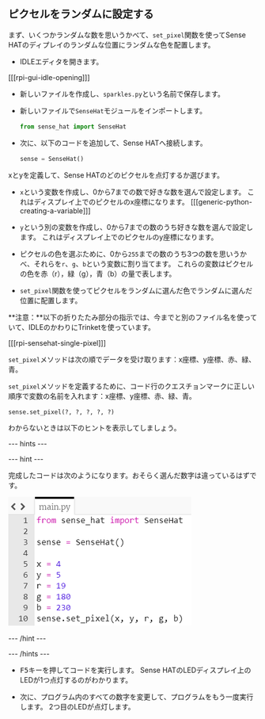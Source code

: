 ## ピクセルをランダムに設定する

まず、いくつかランダムな数を思いうかべて、`set_pixel`関数を使ってSense HATのディプレイのランダムな位置にランダムな色を配置します。

+ IDLEエディタを開きます。

[[[rpi-gui-idle-opening]]]

+ 新しいファイルを作成し、`sparkles.py`という名前で保存します。

+ 新しいファイルで`SenseHat`モジュールをインポートします。

    ```python
    from sense_hat import SenseHat
    ```

+ 次に、以下のコードを追加して、Sense HATへ接続します。

    ```python
    sense = SenseHat()
    ```


xとyを定義して、Sense HATのどのピクセルを点灯するか選びます。

+ `x`という変数を作成し、0から7までの数で好きな数を選んで設定します。 これはディスプレイ上でのピクセルのx座標になります。 
[[[generic-python-creating-a-variable]]]

+ `y`という別の変数を作成し、0から7までの数のうち好きな数を選んで設定します。 これはディスプレイ上でのピクセルのy座標になります。


+ ピクセルの色を選ぶために、0から`255`までの数のうち3つの数を思いうかべ、それらを`r`、`g`、`b`という変数に割り当てます。 これらの変数はピクセルの色を赤（r），緑（g），青（b）の量で表します。


+ `set_pixel`関数を使ってピクセルをランダムに選んだ色でランダムに選んだ位置に配置します。

**注意：**以下の折りたたみ部分の指示では、今までと別のファイル名を使っていて、IDLEのかわりにTrinketを使っています。

[[[rpi-sensehat-single-pixel]]]

`set_pixel`メソッドは次の順でデータを受け取ります：x座標、y座標、赤、緑、青。

`set_pixel`メソッドを定義するために、コード行のクエスチョンマークに正しい順序で変数の名前を入れます：x座標、y座標、赤、緑、青。

```python
sense.set_pixel(?, ?, ?, ?, ?)
```

わからないときは以下のヒントを表示してしましょう。

--- hints ---


--- hint ---

完成したコードは次のようになります。おそらく選んだ数字は違っているはずです。

![ランダムなピクセルの解き方](images/random-pixel-solution.png)

--- /hint ---

--- /hints ---


+ <kbd>F5</kbd>キーを押してコードを実行します。 Sense HATのLEDディスプレイ上のLEDが1つ点灯するのがわかります。

+ 次に、プログラム内のすべての数字を変更して、プログラムをもう一度実行します。 2つ目のLEDが点灯します。
